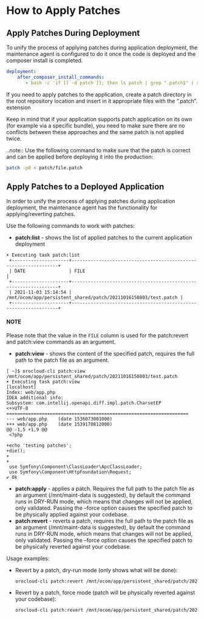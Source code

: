 <a id="orocloud-maintenance-patches"></a>

# How to Apply Patches

## Apply Patches During Deployment

To unify the process of applying patches during application deployment, the maintenance agent is configured to do it once the code is deployed and the composer install is completed.

```yaml
deployment:
    after_composer_install_commands:
       - bash -c 'if [[ -d patch ]]; then ls patch | grep ".patch$" | xargs -I{} bash -c "patch -p0 < patch/{}"; fi'
```

If you need to apply patches to the application, create a patch directory in the root repository location and insert in it appropriate files with the “.patch”. extension

Keep in mind that if your application supports patch application on its own (for example via a specific bundle), you need to make sure there are no conflicts between these approaches and the same patch is not applied twice.

..note:: Use the following command to make sure that the patch is correct and can be applied before deploying it into the production:

```bash
patch -p0 < patch/file.patch
```

## Apply Patches to a Deployed Application

In order to unify the process of applying patches during application deployment, the maintenance agent has the functionality for applying/reverting patches.

Use the following commands to work with patches:

* **patch:list** - shows the list of applied patches to the current application deployment

```none
➤ Executing task patch:list
 +---------------------+-----------------------------------------------------------------+
 | DATE                | FILE                                                            |
 +---------------------+-----------------------------------------------------------------+
 | 2021-11-03 15:14:54 | /mnt/ocom/app/persistent_shared/patch/20211016150803/test.patch |
 +---------------------+-----------------------------------------------------------------+
```

#### NOTE
Please note that the value in the `FILE` column is used for the patch:revert and patch:view commands as an argument.

* **patch:view** - shows the content of the specified patch, requires the full path to the patch file as an argument.

```none
[ ~]$ orocloud-cli patch:view /mnt/ocom/app/persistent_shared/patch/20211016150803/test.patch
➤ Executing task patch:view
[localhost]
Index: web/app.php
IDEA additional info:
Subsystem: com.intellij.openapi.diff.impl.patch.CharsetEP
<+>UTF-8
===================================================================
--- web/app.php    (date 1536073001000)
+++ web/app.php    (date 1539170812000)
@@ -1,5 +1,9 @@
 <?php

+echo 'testing patches';
+die();
+
+
 use Symfony\Component\ClassLoader\ApcClassLoader;
 use Symfony\Component\HttpFoundation\Request;
✔ Ok
```

* **patch:apply**  - applies a patch. Requires the full path to the patch file as an argument (/mnt/maint-data is suggested), by default the command runs in DRY-RUN mode, which means that changes will not be applied, only validated. Passing the –force option causes the specified patch to be physically applied against your codebase.
* **patch:revert** - reverts a patch, requires the full path to the patch file as an argument (/mnt/maint-data is suggested), by default the command runs in DRY-RUN mode, which means that changes will not be applied, only validated. Passing the –force option causes the specified patch to be physically reverted against your codebase.

Usage examples:

* Revert by a patch, dry-run mode (only shows what will be done):
  ```bash
  orocloud-cli patch:revert /mnt/ocom/app/persistent_shared/patch/20211016150803/test.patch
  ```
* Revert by a patch, force mode (patch will be physically reverted against your codebase):
  ```bash
  orocloud-cli patch:revert /mnt/ocom/app/persistent_shared/patch/20211016150803/test.patch --force
  ```
